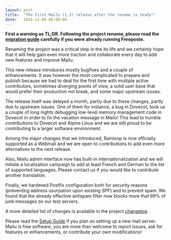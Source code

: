 ```yaml
---
layout: post
title:  "The first Mailu (1.3) release after the rename is ready!"
date:   2016-11-06 08:00:00
---
```


**First a warning as TL;DR. Following the project rename, please read
the [migration guide]()
carefully if you were already running Freeposte.**

Renaming the project was a critical step in the its life and we
certainly hope that it will help gain even more traction and collaborate
every day to add new features and improve Mailu.

This new release introduces mostly bugfixes and a couple of enhancements.
It was however the most complicated to prepare and publish because we had
to deal for the first time with multiple active contributors, sometimes
diverging points of view, a solid user base that would prefer their production
not break, and some major upstream issues.

The release itself was delayed a month, partly due to these changes, partly due
to upstream issues. One of them for instance, a bug in Dovecot, took us a
couple of long nights debugging low-level memory management code in Dovecot in
order to fix the vacation message in Mailu! This lead to humble contributions
to Dovecot and Alpine Linux and we are still proud to be contributing to a
larger software environment.

Among the major changes that we introduced, Rainloop is now officially
supported as a Webmail and we are open to contributions to add even more
alternatives to the next release.

Also, Mailu admin interface now has built-in internationalization and we will
initiate a localization campaign to add at least French and German to the list
of supported languages. Please contact us if you would like to contribute
another translation.

Finally, we hardened Postfix configuration both for security reasons
(preventing address usurpation upon existing SPF) and to prevent spam. We
found that the already effective antispam filter now blocks more that 99% of
junk messages on our test servers.

A more detailed list of changes is available in the project [changelog](https://github.com/mailu/mailu/blob/master/CHANGELOG.md).

Please read the [Setup Guide](https://github.com/mailu/mailu/wiki/Setup-Guide)
if you plan on setting up a new mail server. Mailu is free software,
you are more than welcome to report issues, ask for features or enhancements,
or contribute your own modifications!
